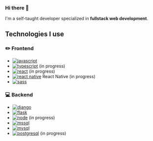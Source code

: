 ### Hi there 👋

I'm a self-taught developer specialized in **fullstack web development**.

## Technologies I use
### :pencil2: Frontend
- [![javascript](https://img.shields.io/badge/JavaScript-323330?style=for-the-badge&logo=javascript&logoColor=F7DF1E)](https://www.javascript.com/)
- [![typescript](https://img.shields.io/badge/TypeScript-007ACC?style=for-the-badge&logo=typescript&logoColor=white)]() (in progress)
- [![react](https://img.shields.io/badge/React-20232A?style=for-the-badge&logo=react&logoColor=61DAFB)]() (in progress)
- [![react native](https://img.shields.io/badge/React_Native-20232A?style=for-the-badge&logo=react&logoColor=61DAFB)]() React Native (in progress)
- [![sass](https://img.shields.io/badge/Sass-CC6699?style=for-the-badge&logo=sass&logoColor=white)]()
### :computer: Backend
- [![django](https://img.shields.io/badge/Django-092E20?style=for-the-badge&logo=django&logoColor=white)]()
- [![flask](https://img.shields.io/badge/Flask-000000?style=for-the-badge&logo=flask&logoColor=white)]()
- [![node](https://img.shields.io/badge/Node.js-43853D?style=for-the-badge&logo=node.js&logoColor=white)]() (in progress)
- [![mssql](https://img.shields.io/badge/Microsoft_SQL_Server-CC2927?style=for-the-badge&logo=microsoft-sql-server&logoColor=white)]()
- [![mysql](https://img.shields.io/badge/MySQL-00000F?style=for-the-badge&logo=mysql&logoColor=white)]()
- [![postgresql](https://img.shields.io/badge/PostgreSQL-316192?style=for-the-badge&logo=postgresql&logoColor=white)]() (in progress)
